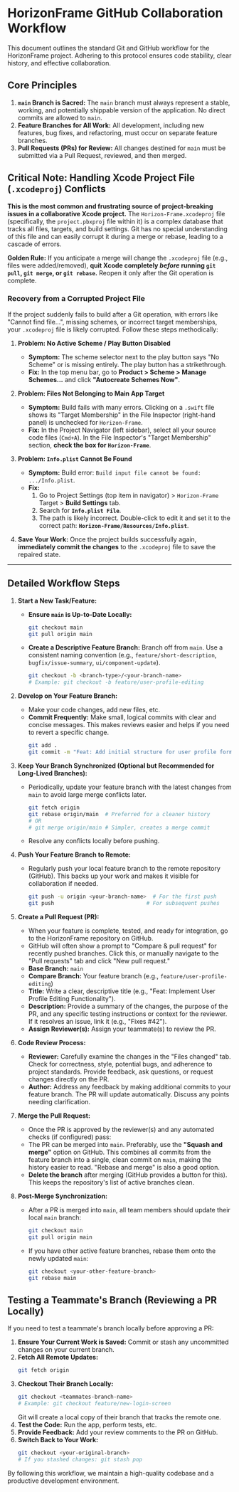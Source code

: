 # HorizonFrame GitHub Collaboration Workflow

This document outlines the standard Git and GitHub workflow for the HorizonFrame project. Adhering to this protocol ensures code stability, clear history, and effective collaboration.

## Core Principles

1.  **`main` Branch is Sacred:** The `main` branch must always represent a stable, working, and potentially shippable version of the application. No direct commits are allowed to `main`.
2.  **Feature Branches for All Work:** All development, including new features, bug fixes, and refactoring, must occur on separate feature branches.
3.  **Pull Requests (PRs) for Review:** All changes destined for `main` must be submitted via a Pull Request, reviewed, and then merged.

## Critical Note: Handling Xcode Project File (`.xcodeproj`) Conflicts

**This is the most common and frustrating source of project-breaking issues in a collaborative Xcode project.** The `Horizon-Frame.xcodeproj` file (specifically, the `project.pbxproj` file within it) is a complex database that tracks all files, targets, and build settings. Git has no special understanding of this file and can easily corrupt it during a merge or rebase, leading to a cascade of errors.

**Golden Rule:** If you anticipate a merge will change the `.xcodeproj` file (e.g., files were added/removed), **quit Xcode completely *before* running `git pull`, `git merge`, or `git rebase`.** Reopen it only after the Git operation is complete.

### Recovery from a Corrupted Project File

If the project suddenly fails to build after a Git operation, with errors like "Cannot find file...", missing schemes, or incorrect target memberships, your `.xcodeproj` file is likely corrupted. Follow these steps methodically:

1.  **Problem: No Active Scheme / Play Button Disabled**
    *   **Symptom:** The scheme selector next to the play button says "No Scheme" or is missing entirely. The play button has a strikethrough.
    *   **Fix:** In the top menu bar, go to **Product > Scheme > Manage Schemes...** and click **"Autocreate Schemes Now"**.

2.  **Problem: Files Not Belonging to Main App Target**
    *   **Symptom:** Build fails with many errors. Clicking on a `.swift` file shows its "Target Membership" in the File Inspector (right-hand panel) is unchecked for `Horizon-Frame`.
    *   **Fix:** In the Project Navigator (left sidebar), select all your source code files (`Cmd+A`). In the File Inspector's "Target Membership" section, **check the box for `Horizon-Frame`**.

3.  **Problem: `Info.plist` Cannot Be Found**
    *   **Symptom:** Build error: `Build input file cannot be found: .../Info.plist`.
    *   **Fix:** 
        1.  Go to Project Settings (top item in navigator) > `Horizon-Frame` Target > **Build Settings** tab.
        2.  Search for **`Info.plist File`**.
        3.  The path is likely incorrect. Double-click to edit it and set it to the correct path: **`Horizon-Frame/Resources/Info.plist`**.

4.  **Save Your Work:** Once the project builds successfully again, **immediately commit the changes** to the `.xcodeproj` file to save the repaired state.

---

## Detailed Workflow Steps

1.  **Start a New Task/Feature:**
    *   **Ensure `main` is Up-to-Date Locally:**
        ```bash
        git checkout main
        git pull origin main
        ```
    *   **Create a Descriptive Feature Branch:** Branch off from `main`. Use a consistent naming convention (e.g., `feature/short-description`, `bugfix/issue-summary`, `ui/component-update`).
        ```bash
        git checkout -b <branch-type>/<your-branch-name>
        # Example: git checkout -b feature/user-profile-editing
        ```

2.  **Develop on Your Feature Branch:**
    *   Make your code changes, add new files, etc.
    *   **Commit Frequently:** Make small, logical commits with clear and concise messages. This makes reviews easier and helps if you need to revert a specific change.
        ```bash
        git add .
        git commit -m "Feat: Add initial structure for user profile form"
        ```

3.  **Keep Your Branch Synchronized (Optional but Recommended for Long-Lived Branches):**
    *   Periodically, update your feature branch with the latest changes from `main` to avoid large merge conflicts later.
        ```bash
        git fetch origin
        git rebase origin/main  # Preferred for a cleaner history
        # OR
        # git merge origin/main # Simpler, creates a merge commit
        ```
    *   Resolve any conflicts locally before pushing.

4.  **Push Your Feature Branch to Remote:**
    *   Regularly push your local feature branch to the remote repository (GitHub). This backs up your work and makes it visible for collaboration if needed.
        ```bash
        git push -u origin <your-branch-name>  # For the first push
        git push                             # For subsequent pushes
        ```

5.  **Create a Pull Request (PR):**
    *   When your feature is complete, tested, and ready for integration, go to the HorizonFrame repository on GitHub.
    *   GitHub will often show a prompt to "Compare & pull request" for recently pushed branches. Click this, or manually navigate to the "Pull requests" tab and click "New pull request."
    *   **Base Branch:** `main`
    *   **Compare Branch:** Your feature branch (e.g., `feature/user-profile-editing`)
    *   **Title:** Write a clear, descriptive title (e.g., "Feat: Implement User Profile Editing Functionality").
    *   **Description:** Provide a summary of the changes, the purpose of the PR, and any specific testing instructions or context for the reviewer. If it resolves an issue, link it (e.g., "Fixes #42").
    *   **Assign Reviewer(s):** Assign your teammate(s) to review the PR.

6.  **Code Review Process:**
    *   **Reviewer:** Carefully examine the changes in the "Files changed" tab. Check for correctness, style, potential bugs, and adherence to project standards. Provide feedback, ask questions, or request changes directly on the PR.
    *   **Author:** Address any feedback by making additional commits to your feature branch. The PR will update automatically. Discuss any points needing clarification.

7.  **Merge the Pull Request:**
    *   Once the PR is approved by the reviewer(s) and any automated checks (if configured) pass:
    *   The PR can be merged into `main`. Preferably, use the **"Squash and merge"** option on GitHub. This combines all commits from the feature branch into a single, clean commit on `main`, making the history easier to read. "Rebase and merge" is also a good option.
    *   **Delete the branch** after merging (GitHub provides a button for this). This keeps the repository's list of active branches clean.

8.  **Post-Merge Synchronization:**
    *   After a PR is merged into `main`, all team members should update their local `main` branch:
        ```bash
        git checkout main
        git pull origin main
        ```
    *   If you have other active feature branches, rebase them onto the newly updated `main`:
        ```bash
        git checkout <your-other-feature-branch>
        git rebase main
        ```

## Testing a Teammate's Branch (Reviewing a PR Locally)

If you need to test a teammate's branch locally before approving a PR:

1.  **Ensure Your Current Work is Saved:** Commit or stash any uncommitted changes on your current branch.
2.  **Fetch All Remote Updates:**
    ```bash
    git fetch origin
    ```
3.  **Checkout Their Branch Locally:**
    ```bash
    git checkout <teammates-branch-name>
    # Example: git checkout feature/new-login-screen
    ```
    Git will create a local copy of their branch that tracks the remote one.
4.  **Test the Code:** Run the app, perform tests, etc.
5.  **Provide Feedback:** Add your review comments to the PR on GitHub.
6.  **Switch Back to Your Work:**
    ```bash
    git checkout <your-original-branch>
    # If you stashed changes: git stash pop
    ```

By following this workflow, we maintain a high-quality codebase and a productive development environment.
